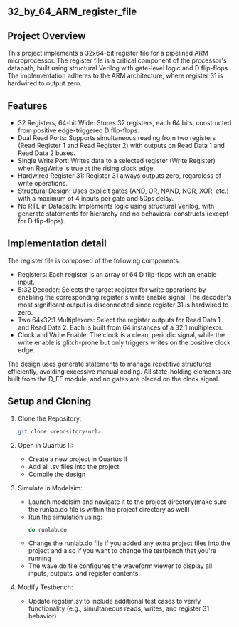 ## 32_by_64_ARM_register_file
## Project Overview
This project implements a 32x64-bit register file for a pipelined ARM microprocessor. The register file is a critical component of the processor's datapath, built using structural Verilog with gate-level logic and D flip-flops. The implementation adheres to the ARM architecture, where register 31 is hardwired to output zero.

## Features
- 32 Registers, 64-bit Wide: Stores 32 registers, each 64 bits, constructed from positive edge-triggered D flip-flops.
- Dual Read Ports: Supports simultaneous reading from two registers (Read Register 1 and Read Register 2) with outputs on Read Data 1 and Read Data 2 buses.
- Single Write Port: Writes data to a selected register (Write Register) when RegWrite is true at the rising clock edge.
- Hardwired Register 31: Register 31 always outputs zero, regardless of write operations.
- Structural Design: Uses explicit gates (AND, OR, NAND, NOR, XOR, etc.) with a maximum of 4 inputs per gate and 50ps delay.
- No RTL in Datapath: Implements logic using structural Verilog, with generate statements for hierarchy and no behavioral constructs (except for D flip-flops).

## Implementation detail
The register file is composed of the following components:
- Registers: Each register is an array of 64 D flip-flops with an enable input.
- 5:32 Decoder: Selects the target register for write operations by enabling the corresponding register's write enable signal. The decoder's most significant output is disconnected since register 31 is hardwired to zero.
- Two 64x32:1 Multiplexors: Select the register outputs for Read Data 1 and Read Data 2. Each is built from 64 instances of a 32:1 multiplexor.
- Clock and Write Enable: The clock is a clean, periodic signal, while the write enable is glitch-prone but only triggers writes on the positive clock edge.

The design uses generate statements to manage repetitive structures efficiently, avoiding excessive manual coding. All state-holding elements are built from the D_FF module, and no gates are placed on the clock signal.

## Setup and Cloning
1. Clone the Repository:
   ```bash
   git clone <repository-url>
   ```

2. Open in Quartus II:
   - Create a new project in Quartus II
   - Add all .sv files into the project
   - Compile the design

3. Simulate in Modelsim:
   - Launch modelsim and navigate it to the project directory(make sure the runlab.do file is within the project directory as well)
   - Run the simulation using:
     ```bash
     do runlab.do
     ```
   - Change the runlab.do file if you added any extra project files into the project and also if you want to change the testbench that you're running
   - The wave.do file configures the waveform viewer to display all inputs, outputs, and register contents
  
4. Modify Testbench:
   - Update regstim.sv to include additional test cases to verify functionality (e.g., simultaneous reads, writes, and register 31 behavior)

